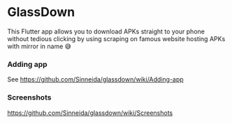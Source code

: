 # GlassDown

This Flutter app allows you to download APKs straight to your phone without tedious clicking by using scraping on famous website hosting APKs with mirror in name 😅

### Adding app
See https://github.com/Sinneida/glassdown/wiki/Adding-app

### Screenshots
https://github.com/Sinneida/glassdown/wiki/Screenshots 